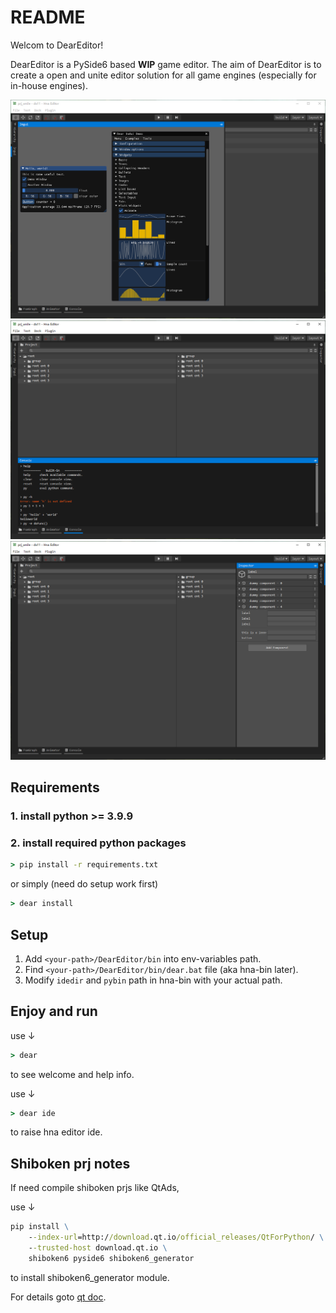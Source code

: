 
# README

Welcom to DearEditor!

DearEditor is a PySide6 based **WIP** game editor. The aim of DearEditor is to create a open and unite editor solution for all game engines (especially for in-house engines).

![screenshot](.support/pyside6_qtads/img/p1.png)
![screenshot](.support/pyside6_qtads/img/p2.png)
![screenshot](.support/pyside6_qtads/img/p3.png)


## Requirements
### 1. install python >= 3.9.9

### 2. install required python packages
```bat
> pip install -r requirements.txt
```
or simply (need do setup work first)
```bat
> dear install
```

## Setup
1. Add `<your-path>/DearEditor/bin` into env-variables path.
2. Find `<your-path>/DearEditor/bin/dear.bat` file (aka hna-bin later).
3. Modify `idedir` and `pybin` path in hna-bin with your actual path.

## Enjoy and run
use ↓

```bat
> dear
```
to see welcome and help info.

use ↓

```bat
> dear ide
```
to raise hna editor ide.

## Shiboken prj notes
If need compile shiboken prjs like QtAds,

use ↓
```bat
pip install \
    --index-url=http://download.qt.io/official_releases/QtForPython/ \
    --trusted-host download.qt.io \
    shiboken6 pyside6 shiboken6_generator
```
to install shiboken6_generator module.

For details goto [qt doc](https://doc.qt.io/qtforpython/shiboken6/gettingstarted.html).